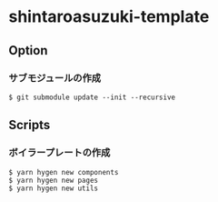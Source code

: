 # shintaroasuzuki-template

## Option

### サブモジュールの作成

```
$ git submodule update --init --recursive
```

## Scripts

### ボイラープレートの作成

```
$ yarn hygen new components
$ yarn hygen new pages
$ yarn hygen new utils
```
